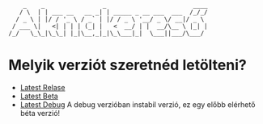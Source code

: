  ```
     _    _                _                        ____ 
    / \  | | ___ __   __ _| | _____ _ __ ___  ___  /_/_/
   / _ \ | |/ / '_ \ / _` | |/ / _ \ '__/ _ \/ __|/ _ \ 
  / ___ \|   <| | | | (_| |   <  __/ | |  __/\__ \ |_| |
 /_/   \_\_|\_\_| |_|\__,_|_|\_\___|_|  \___||___/\___/
```
# Melyik verziót szeretnéd letölteni?
- [Latest Relase](../vs-builds/windows/vs-relase/minesweeper.exe)
- [Latest Beta](../vs-builds/windows/vs-beta/minesweeper.exe)
- [Latest Debug](../vs-builds/windows/vs-debug/minesweeper.exe) A debug verzióban instabil verzió, ez egy előbb elérhető béta verzió!